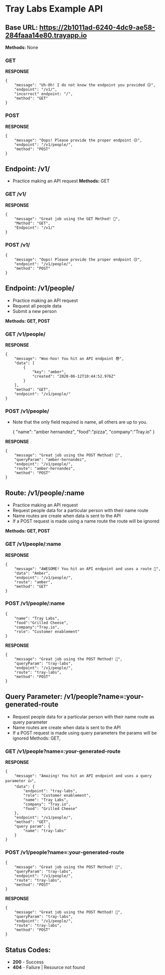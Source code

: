 
# Tray Labs Example API

## Base URL: https://2b1011ad-6240-4dc9-ae58-284faaa14e80.trayapp.io

**Methods:** None

### GET

**RESPONSE**

    {
        "message": "Uh-Oh! I do not know the endpoint you provided 😥",
        "endpoint": "/v1/",
        "incorrect" endpoint: "/",
        "method": "GET"
    }

### POST

**RESPONSE**

    {
        "message": "Oops! Please provide the proper endpoint 😥",
        "endpoint": "/v1/people/",
        "method": "POST"
    }

## Endpoint: /v1/

- Practice making an API request
**Methods:** GET

### GET /v1/


**RESPONSE**

    {
        "message": "Great job using the GET Method! 🎉",
        "Method": "GET",
        "Endpoint": "/v1/"
    }

### POST /v1/

    {
        "message": "Oops! Please provide the proper endpoint 😥",
        "endpoint": "/v1/people/",
        "method": "POST"
    }

## Endpoint: /v1/people/

- Practice making an API request
- Request all people data
- Submit a new person

**Methods: GET, POST**

### GET /v1/people/

**RESPONSE**

    {
        "message": "Woo-hoo! You hit an API endpoint 😎",
        "data": [
            {
                "key": "amber",
                "created": "2020-06-12T10:44:52.976Z"
            }
        ],
        "method": "GET",
        "endpoint": "/v1/people/"
    }

### POST  /v1/people/
- Note that the only field required is name, all others are up to you.

    {
        "name": "amber hernandez",
        "food":"pizza",
        "company":"Tray.io"
    }

**RESPONSE**

    {
        "message": "Great job using the POST Method! 👏",
        "queryParam": "amber-hernandez",
        "endpoint": "/v1/people/",
        "route": "amber-hernandez",
        "method": "POST"
    }

## Route: /v1/people/:name

- Practice making an API request
- Request people data for a particular person with their name route
- Name routes are create when data is sent to the API
- If a POST request is made using a name route the route will be ignored

**Methods: GET, POST**

### GET /v1/people/:name

**RESPONSE**

    {
        "message": "AWESOME! You hit an API endpoint and uses a route 🤩",
        "data": "Amber",
        "endpoint": "/v1/people/",
        "route": "amber",
        "method": "GET"
    }

### POST /v1/people/:name

    {
        "name": "Tray Labs",
        "food":"Grilled Cheese",
        "company":"Tray.io",
        "role": "Customer enablement"
    }

**RESPONSE**

    {
        "message": "Great job using the POST Method! 👏",
        "queryParam": "tray-labs",
        "endpoint": "/v1/people/",
        "route": "tray-labs",
        "method": "POST"
    }


## Query Parameter: /v1/people?name=:your-generated-route

- Request people data for a particular person with their name route as query parameter
- Name routes are create when data is sent to the API
- If a POST request is made using query parameters the params will be ignored
Methods: GET,

### GET /v1/people?name=:your-generated-route

**RESPONSE**

    {
        "message": "Amazing! You hit an API endpoint and uses a query parameter 👍",
        "data": {
            "endpoint": "tray-labs",
            "role": "Customer enablement",
            "name": "Tray Labs",
            "company": "Tray.io",
            "food": "Grilled Cheese"
        },
        "endpoint": "/v1/people/",
        "method": "GET",
        "query param": {
            "name": "tray-labs"
        }
    }

### POST /v1/people?name=:your-generated-route

    {
        "message": "Great job using the POST Method! 👏",
        "queryParam": "tray-labs",
        "endpoint": "/v1/people/",
        "route": "tray-labs",
        "method": "POST"
    }

**RESPONSE**

    {
        "message": "Great job using the POST Method! 👏",
        "queryParam": "tray-labs",
        "endpoint": "/v1/people/",
        "route": "tray-labs",
        "method": "POST"
    }


## Status Codes:

 - **200** - Success 
 - **404** - Failure | Resource not found


